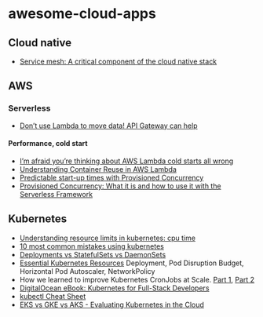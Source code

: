 # awesome-cloud-apps

## Cloud native

* [Service mesh: A critical component of the cloud native stack](https://www.cncf.io/blog/2017/04/26/service-mesh-critical-component-cloud-native-stack/)

## AWS

### Serverless

* [Don’t use Lambda to move data! API Gateway can help](https://levelup.gitconnected.com/dont-use-lambda-to-move-data-api-gateway-can-help-fe899df239e6)

#### Performance, cold start

* [I’m afraid you’re thinking about AWS Lambda cold starts all wrong](https://theburningmonk.com/2018/01/im-afraid-youre-thinking-about-aws-lambda-cold-starts-all-wrong/)
* [Understanding Container Reuse in AWS Lambda](https://aws.amazon.com/blogs/compute/container-reuse-in-lambda/)
* [Predictable start-up times with Provisioned Concurrency](https://aws.amazon.com/blogs/compute/new-for-aws-lambda-predictable-start-up-times-with-provisioned-concurrency/)
* [Provisioned Concurrency: What it is and how to use it with the Serverless Framework](https://www.serverless.com/blog/aws-lambda-provisioned-concurrency)

## Kubernetes

* [Understanding resource limits in kubernetes: cpu time](https://medium.com/@betz.mark/understanding-resource-limits-in-kubernetes-cpu-time-9eff74d3161b)
* [10 most common mistakes using kubernetes](https://blog.pipetail.io/posts/2020-05-04-most-common-mistakes-k8s/)
* [Deployments vs StatefulSets vs DaemonSets](https://medium.com/stakater/k8s-deployments-vs-statefulsets-vs-daemonsets-60582f0c62d4)
* [Essential Kubernetes Resources](https://medium.com/better-programming/essential-kubernetes-resources-2ccb250bcf44)
  Deployment, Pod Disruption Budget, Horizontal Pod Autoscaler, NetworkPolicy
* How we learned to improve Kubernetes CronJobs at Scale. [Part 1](https://eng.lyft.com/improving-kubernetes-cronjobs-at-scale-part-1-cf1479df98d4?gi=4912bee4ede), [Part 2](https://eng.lyft.com/how-we-learned-to-improve-kubernetes-cronjobs-at-scale-part-2-of-2-dad0c973ffca)
* [DigitalOcean eBook: Kubernetes for Full-Stack Developers](https://www.digitalocean.com/community/books/digitalocean-ebook-kubernetes-for-full-stack-developers)
* [kubectl Cheat Sheet](https://kubernetes.io/docs/reference/kubectl/cheatsheet/)
* [EKS vs GKE vs AKS - Evaluating Kubernetes in the Cloud](https://www.stackrox.com/post/2020/10/eks-vs-gke-vs-aks/)

